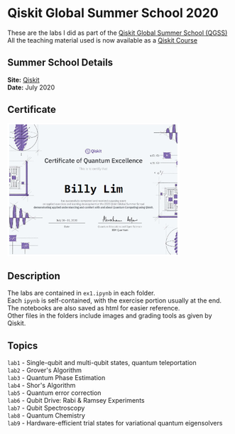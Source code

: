 # Qiskit Global Summer School 2020

These are the labs I did as part of the [Qiskit Global Summer School (QGSS)](https://qiskit.org/events/summer-school/)  
All the teaching material used is now available as a [Qiskit Course](https://qiskit.org/learn/intro-qc-qh/)  

## Summer School Details
__Site:__ [Qiskit](https://qiskit.org/events/summer-school/)  
__Date:__ July 2020  

## Certificate
<img src="./QGSS_Certificate.jpg" alt="Quantum Excellence Certificate" height="300px">

## Description
The labs are contained in `ex1.ipynb` in each folder.  
Each `ipynb` is self-contained, with the exercise portion usually at the end.  
The notebooks are also saved as html for easier reference.  
Other files in the folders include images and grading tools as given by Qiskit.  

## Topics
`lab1` - Single-qubit and multi-qubit states, quantum teleportation  
`lab2` - Grover's Algorithm  
`lab3` - Quantum Phase Estimation  
`lab4` - Shor's Algorithm  
`lab5` - Quantum error correction  
`lab6` - Qubit Drive: Rabi & Ramsey Experiments  
`lab7` - Qubit Spectroscopy  
`lab8` - Quantum Chemistry  
`lab9` - Hardware-efficient trial states for variational quantum eigensolvers  